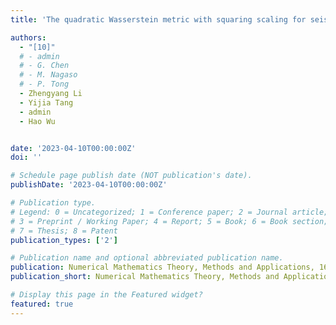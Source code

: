 ```yaml
---
title: 'The quadratic Wasserstein metric with squaring scaling for seismic velocity inversion'

authors:
  - "[10]"
  # - admin
  # - G. Chen
  # - M. Nagaso
  # - P. Tong
  - Zhengyang Li
  - Yijia Tang
  - admin
  - Hao Wu


date: '2023-04-10T00:00:00Z'
doi: ''

# Schedule page publish date (NOT publication's date).
publishDate: '2023-04-10T00:00:00Z'

# Publication type.
# Legend: 0 = Uncategorized; 1 = Conference paper; 2 = Journal article;
# 3 = Preprint / Working Paper; 4 = Report; 5 = Book; 6 = Book section;
# 7 = Thesis; 8 = Patent
publication_types: ['2']

# Publication name and optional abbreviated publication name.
publication: Numerical Mathematics Theory, Methods and Applications, 16(2), 277-297
publication_short: Numerical Mathematics Theory, Methods and Applications, 16(2), 277-297

# Display this page in the Featured widget?
featured: true
---
```

